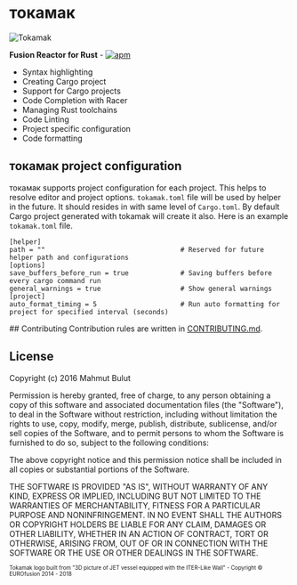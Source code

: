 # токамак

![Tokamak](http://i.imgur.com/b0t3Hsf.png)

**Fusion Reactor for Rust** -
[![apm](https://img.shields.io/apm/v/tokamak.svg?style=flat-square)](https://atom.io/packages/tokamak)

* Syntax highlighting
* Creating Cargo project
* Support for Cargo projects
* Code Completion with Racer
* Managing Rust toolchains
* Code Linting
* Project specific configuration
* Code formatting

## токамак project configuration

токамак supports project configuration for each project. This helps to resolve
editor and project options. `tokamak.toml` file will be used by helper in the future.
It should resides in with same level of `Cargo.toml`.
By default Cargo project generated with tokamak will create it also.
Here is an example `tokamak.toml` file.

```
[helper]
path = ""                                  # Reserved for future helper path and configurations
[options]
save_buffers_before_run = true             # Saving buffers before every cargo command run
general_warnings = true                    # Show general warnings
[project]
auto_format_timing = 5                     # Run auto formatting for project for specified interval (seconds)
```

## Contributing
Contribution rules are written in [CONTRIBUTING.md](https://github.com/vertexclique/tokamak/blob/master/CONTRIBUTING.md).

## License

Copyright (c) 2016 Mahmut Bulut

Permission is hereby granted, free of charge, to any person obtaining
a copy of this software and associated documentation files (the
"Software"), to deal in the Software without restriction, including
without limitation the rights to use, copy, modify, merge, publish,
distribute, sublicense, and/or sell copies of the Software, and to
permit persons to whom the Software is furnished to do so, subject to
the following conditions:

The above copyright notice and this permission notice shall be
included in all copies or substantial portions of the Software.

THE SOFTWARE IS PROVIDED "AS IS", WITHOUT WARRANTY OF ANY KIND,
EXPRESS OR IMPLIED, INCLUDING BUT NOT LIMITED TO THE WARRANTIES OF
MERCHANTABILITY, FITNESS FOR A PARTICULAR PURPOSE AND
NONINFRINGEMENT. IN NO EVENT SHALL THE AUTHORS OR COPYRIGHT HOLDERS BE
LIABLE FOR ANY CLAIM, DAMAGES OR OTHER LIABILITY, WHETHER IN AN ACTION
OF CONTRACT, TORT OR OTHERWISE, ARISING FROM, OUT OF OR IN CONNECTION
WITH THE SOFTWARE OR THE USE OR OTHER DEALINGS IN THE SOFTWARE.

<sub><sup>Tokamak logo built from "3D picture of JET vessel equipped with the ITER-Like Wall" - Copyright © EUROfusion 2014 - 2018</sup></sub>
